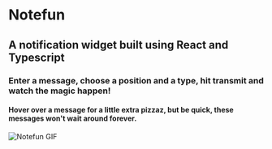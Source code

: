 # Notefun

## A notification widget built using React and Typescript

### Enter a message, choose a position and a type, hit transmit and watch the magic happen!

#### Hover over a message for a little extra pizzaz, but be quick, these messages won't wait around forever.

![Notefun GIF](https://drive.google.com/file/d/1jRgk2p_3f4KFT2_kj3zWYE_soBrXoQhh/view?usp=sharing)
